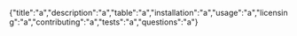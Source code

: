 {"title":"a","description":"a","table":"a","installation":"a","usage":"a","licensing":"a","contributing":"a","tests":"a","questions":"a"}